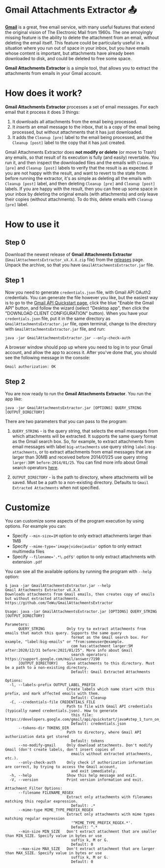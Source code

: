 Gmail Attachments Extractor 📤
=======

**[Gmail][gmail-home]** is a great, free email service, with many useful features that extend the original vision of The Electronic Mail from 1960s. The one annoyingly missing feature is the ability to delete the attachment from an email, without deleting the email itself. This feature could be particularly useful in a situation where you run out of space in your inbox, but you have emails whose content is important, but attachments have already been downloaded to disk, and could be deleted to free some space.

**Gmail Attachments Extractor** is a simple tool, that allows you to extract the attachments from emails in your Gmail account.

How does it work?
=======
**Gmail Attachments Extractor** processes a set of email messages. For each email that it process it does 3 things:

1. It downloads all attachments from the email being processed.
2. It *inserts* an email message to the inbox, that is a copy of the email being processed, but without attachments that it has just downloaded.
3. It adds the `Cleanup [pre]` label to the email being processed, and the `Cleanup [post]` label to the copy that it has just created.

Gmail Attachments Extractor does **not modify or delete** (or move to Trash) any emails, so that result of its execution is fully (and easily) revertable. You run it, and then inspect the downloaded files and the emails with `Cleanup [pre]` and `Cleanup [post]` labels to verify that the result is as expected.
If you are not happy with the result, and want to revert to the state from before running the extractor, it's  as simple as deleting all the emails with `Cleanup [post]` label, and then deleting `Cleanup [pre]` and `Cleanup [post]` labels.
If you are happy with the result, then you can free up some space in your inbox by deleting the original emails (with attachments) and only leave their copies (without attachments). To do this, delete emails with `Cleanup [pre]` label.

How to use it
=======

Step 0
-------
Download the newest release of **Gmail Attachments Extractor** (`GmailAttachmentsExtractor_vX.X.X.zip` file) from the [releases][releases] page. Unpack the archive, so that you have `GmailAttachmentsExtractor.jar` file.

Step 1
-------
Now you need to generate `credentials.json` file, with Gmail API OAuth2 credentials. You can generate the file however you like, but the easiest way is to go to the [Gmail API Quickstart page][gmail-api-quickstart], click the blue "Enable the Gmail API" button, and follow the wizard (select "Desktop app", then click the "DOWNLOAD CLIENT CONFIGURATION" button).
When you have your `credentials.json` file, put it in the same directory as `GmailAttachmentsExtractor.jar` file, open terminal, change to the directory with `GmailAttachmentsExtractor.jar` file, and run:

```
java -jar GmailAttachmentsExtractor.jar --only-check-auth
```

A browser window should pop up where you need to log in to your Gmail account, and allow the app to access it. After you've done that, you should see the following message in the console:

```
Gmail authorization: OK
```

Step 2
-------
You are now ready to run the **Gmail Attachments Extractor**. You run the app like:

```
java -jar GmailAttachmentsExtractor.jar [OPTIONS] QUERY_STRING [OUTPUT_DIRECTORY]
```

There are two parameters that you can pass to the program:

1. `QUERY_STRING` - is the query string, that selects the email messages from which attachments will be extracted. It  supports the same query format as the Gmail search box. So, for example, to extract attachments from email messages with label `big-attachments` use query string `label:big-attachments`, or to extract attachments from email messages that are larger than 30MB and received before 2014/01/25 use query string `larger:30M before:2014/01/25`. You can find more info about Gmail search operators [here][gmail-search].

2. `OUTPUT_DIRECTORY` - is the path to directory, where attachments will be saved. Must be a path to a non-existing directory. Defaults to `Gmail Extracted Attachments` when not specified.

Customize
=======
You can customize some aspects of the program execution by using options. For example you can:
* Specify `--min-size=1M` option to only extract attachments larger than 1MB
* Specify `--mime-type='image|video|audio'` option to only extract multimedia files
* Specify `--filename='.*\.pdf$'` option to only extract attachments with extension `.pdf`

You can see all the available options by running the program with `--help` option:

```
$ java -jar GmailAttachmentsExtractor.jar --help
Gmail Attachments Extractor vX.X.X
Downloads attachments from Gmail emails, then creates copy of emails but without extracted attachments.
https://github.com/TeWu/GmailAttachmentsExtractor

Usage: java -jar GmailAttachmentsExtractor.jar [OPTIONS] QUERY_STRING [OUTPUT_DIRECTORY]

Parameters:
      QUERY_STRING          Only try to extract attachments from emails that match this query. Supports the same query
                              format as the Gmail search box. For example, "label:big-emails" or "from:someuser@example.
                              com has:attachment larger:5M after:2020/12/31 before:2021/01/25". More info about Gmail
                              search operators: https://support.google.com/mail/answer/7190
      [OUTPUT_DIRECTORY]    Save attachments to this directory. Must be a path to a non-existing directory.
                              Default: Gmail Extracted Attachments

Options:
  -l, --labels-prefix OUTPUT_LABEL_PREFIX
                            Create labels which name start with this prefix, and mark affected emails with them.
                              Default: Cleanup
  -C, --credentials-file CREDENTIALS_FILE
                            Path to file with Gmail API credentials (typically named credentials.json). How to generate
                              this file: https://developers.google.com/gmail/api/quickstart/java#step_1_turn_on_the
                              Default: credentials.json
      --tokens-dir TOKENS_DIR
                            Path to directory, where Gmail API authorization data get stored
                              Default: tokens
      --no-modify-gmail     Only download attachments. Don't modify Gmail (don't create labels, don't insert copies of
                              emails without extracted attachments, etc.).
      --only-check-auth     Only check if authorization information are correct, by trying to access the Gmail account,
                              and exit immediately.
  -h, --help                Show this help message and exit.
  -V, --version             Print version information and exit.

Attachment Filter Options:
      --filename FILENAME_REGEX
                            Extract only attachments with filenames matching this regular expression.
                              Default: .*
      --mime-type MIME_TYPE_PREFIX_REGEX
                            Extract only attachments with mime types matching regular expression
                              '^MIME_TYPE_PREFIX_REGEX.*'.
                              Default: ^.*
      --min-size MIN_SIZE   Don't extract attachment that are smaller than MIN_SIZE. Specify value in bytes or use
                              suffix k, M or G.
                              Default: 0
      --max-size MAX_SIZE   Don't extract attachment that are larger than MAX_SIZE. Specify value in bytes or use
                              suffix k, M or G.
                              Default: 0
```


[gmail-home]: https://www.google.com/gmail/
[releases]: https://github.com/TeWu/GmailAttachmentsExtractor/releases
[gmail-api-quickstart]: https://developers.google.com/gmail/api/quickstart/java#step_1_turn_on_the
[gmail-search]: https://support.google.com/mail/answer/7190